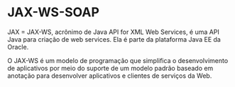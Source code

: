 # JAX-WS-SOAP

JAX = JAX-WS, acrônimo de Java API for XML Web Services, é uma API Java para criação de web services. 
Ela é parte da plataforma Java EE da Oracle.

O JAX-WS é um modelo de programação que simplifica o desenvolvimento de aplicativos por meio do suporte de um modelo padrão baseado em anotação para desenvolver aplicativos e clientes de serviços da Web.
